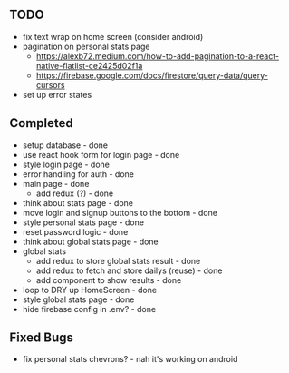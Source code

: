 ## TODO
* fix text wrap on home screen (consider android)
* pagination on personal stats page
  * https://alexb72.medium.com/how-to-add-pagination-to-a-react-native-flatlist-ce2425d02f1a
  * https://firebase.google.com/docs/firestore/query-data/query-cursors
* set up error states

## Completed

* setup database - done
* use react hook form for login page - done
* style login page - done
* error handling for auth - done
* main page - done
  * add redux (?) - done
* think about stats page - done
* move login and signup buttons to the bottom - done
* style personal stats page - done
* reset password logic - done
* think about global stats page - done
* global stats
  * add redux to store global stats result - done
  * add redux to fetch and store dailys (reuse) - done
  * add component to show results - done
* loop to DRY up HomeScreen - done
* style global stats page - done
* hide firebase config in .env? - done
## Fixed Bugs
* fix personal stats chevrons? - nah it's working on android
